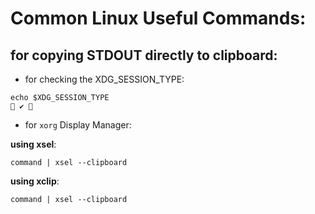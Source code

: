 # Common Linux Useful Commands:

## for copying STDOUT directly to clipboard:

- for checking the XDG_SESSION_TYPE:

```
echo $XDG_SESSION_TYPE                                                                                                       ✔ 
```

- for `xorg` Display Manager:

**using xsel**:

```
command | xsel --clipboard
```

**using xclip**:

```
command | xsel --clipboard
```
